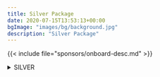 ```yaml
---
title: Silver Package
date: 2020-07-15T13:53:13+00:00
bgImage: "images/bg/background.jpg"
description: "Silver Package"
---
```


{{< include file="sponsors/onboard-desc.md" >}}

<details class="bg-color-silver">
<summary>SILVER</summary>
{{< include file="sponsors/benefits-silver.md" >}}
</details>
